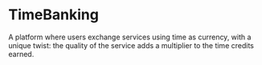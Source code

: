# TimeBanking
A platform where users exchange services using time as currency, with a unique twist: the quality of the service adds a multiplier to the time credits earned.
